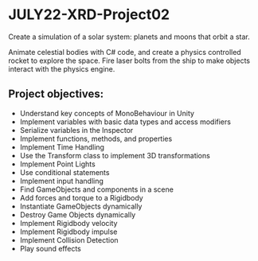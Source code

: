 # JULY22-XRD-Project02
Create a simulation of a solar system: planets and moons that orbit a star.

Animate celestial bodies with C# code, and create a physics controlled rocket to explore the space. Fire laser bolts from the ship to make objects interact with the physics engine.

## Project objectives:
- Understand key concepts of MonoBehaviour in Unity
- Implement variables with basic data types and access modifiers
- Serialize variables in the Inspector
- Implement functions, methods, and properties
- Implement Time Handling
- Use the Transform class to implement 3D transformations
- Implement Point Lights
- Use conditional statements
- Implement input handling
- Find GameObjects and components in a scene
- Add forces and torque to a Rigidbody
- Instantiate GameObjects dynamically
- Destroy Game Objects dynamically
- Implement Rigidbody velocity
- Implement Rigidbody impulse
- Implement Collision Detection
- Play sound effects
